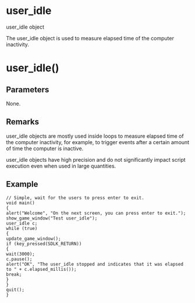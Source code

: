 # user_idle

user_idle object

  


The user_idle object is used to measure elapsed time of the computer inactivity.

# user_idle()

## Parameters

None.

## Remarks

user_idle objects are mostly used inside loops to measure elapsed time of the computer inactivity, for example, to trigger events after a certain amount of time the computer is inactive.

user_idle objects have high precision and do not significantly impact script execution even when used in large quantities.

## Example


```
// Simple, wait for the users to press enter to exit.
void main()
{
alert("Welcome", "On the next screen, you can press enter to exit.");
show_game_window("Test user_idle");
user_idle c;
while (true)
{
update_game_window();
if (key_pressed(SDLK_RETURN))
{
wait(3000);
c.pause();
alert("OK", "The user_idle stopped and indicates that it was elapsed to " + c.elapsed_millis());
break;
}
}
quit();
}

```
